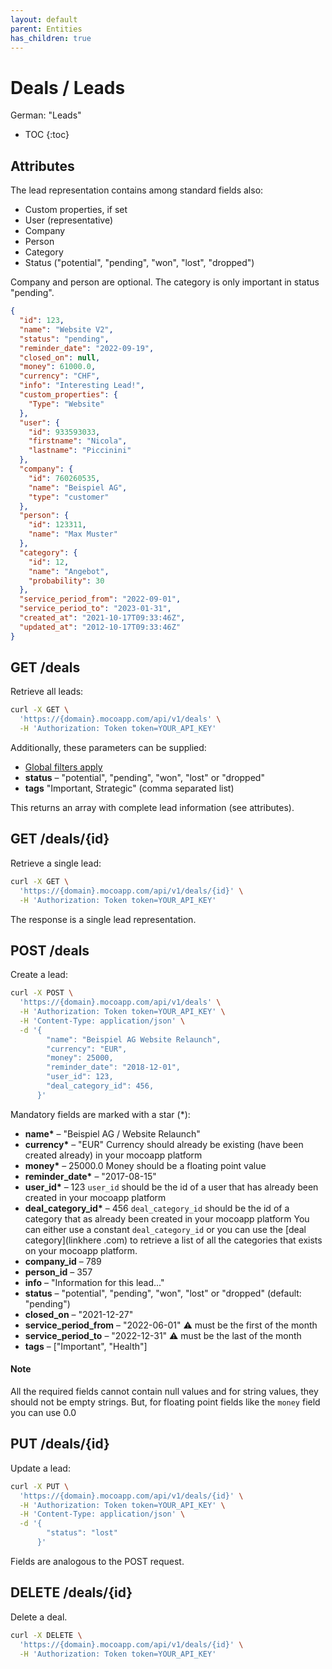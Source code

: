 ```yaml
---
layout: default
parent: Entities
has_children: true
---
```


# Deals / Leads

German: "Leads"

- TOC
{:toc}

## Attributes

The lead representation contains among standard fields also:

- Custom properties, if set
- User (representative)
- Company
- Person
- Category
- Status ("potential", "pending", "won", "lost", "dropped")

Company and person are optional. The category is only important in status "pending".

```json
{
  "id": 123,
  "name": "Website V2",
  "status": "pending",
  "reminder_date": "2022-09-19",
  "closed_on": null,
  "money": 61000.0,
  "currency": "CHF",
  "info": "Interesting Lead!",
  "custom_properties": {
    "Type": "Website"
  },
  "user": {
    "id": 933593033,
    "firstname": "Nicola",
    "lastname": "Piccinini"
  },
  "company": {
    "id": 760260535,
    "name": "Beispiel AG",
    "type": "customer"
  },
  "person": {
    "id": 123311,
    "name": "Max Muster"
  },
  "category": {
    "id": 12,
    "name": "Angebot",
    "probability": 30
  },
  "service_period_from": "2022-09-01",
  "service_period_to": "2023-01-31",
  "created_at": "2021-10-17T09:33:46Z",
  "updated_at": "2012-10-17T09:33:46Z"
}
```

## GET /deals

Retrieve all leads:

```bash
curl -X GET \
  'https://{domain}.mocoapp.com/api/v1/deals' \
  -H 'Authorization: Token token=YOUR_API_KEY'
```

Additionally, these parameters can be supplied:

- [Global filters apply](../entities#global-filters)
- **status** – "potential", "pending", "won", "lost" or "dropped"
- **tags** "Important, Strategic" (comma separated list)

This returns an array with complete lead information (see attributes).

## GET /deals/{id}

Retrieve a single lead:

```bash
curl -X GET \
  'https://{domain}.mocoapp.com/api/v1/deals/{id}' \
  -H 'Authorization: Token token=YOUR_API_KEY'
```

The response is a single lead representation.

## POST /deals

Create a lead:

```bash
curl -X POST \
  'https://{domain}.mocoapp.com/api/v1/deals' \
  -H 'Authorization: Token token=YOUR_API_KEY' \
  -H 'Content-Type: application/json' \
  -d '{
        "name": "Beispiel AG Website Relaunch",
        "currency": "EUR",
        "money": 25000,
        "reminder_date": "2018-12-01",
        "user_id": 123,
        "deal_category_id": 456,
      }'
```

Mandatory fields are marked with a star (\*):

- **name\*** – "Beispiel AG / Website Relaunch"
- **currency\*** – "EUR"
  Currency should already be existing (have been created already) in your mocoapp platform
- **money\*** – 25000.0
  Money should be a floating point value
- **reminder_date\*** – "2017-08-15"
- **user_id\*** – 123
  `user_id` should be the id of a user that has already been created in your mocoapp platform
- **deal_category_id\*** – 456
  `deal_category_id` should be the id of a category that as already been created in your mocoapp platform
  You can either use a constant `deal_category_id` or you can use the [deal category](linkhere .com) to retrieve a list of all the categories that exists on your mocoapp platform.
- **company_id** – 789
- **person_id** – 357
- **info** – "Information for this lead..."
- **status** – "potential", "pending", "won", "lost" or "dropped" (default: "pending")
- **closed_on** – "2021-12-27"
- **service_period_from** – "2022-06-01" ⚠️ must be the first of the month
- **service_period_to** – "2022-12-31" ⚠️ must be the last of the month
- **tags** – ["Important", "Health"]

#### Note
All the required fields cannot contain null values and for string values, they should not be empty strings.
But, for floating point fields like the `money` field you can use 0.0

## PUT /deals/{id}

Update a lead:

```bash
curl -X PUT \
  'https://{domain}.mocoapp.com/api/v1/deals/{id}' \
  -H 'Authorization: Token token=YOUR_API_KEY' \
  -H 'Content-Type: application/json' \
  -d '{
        "status": "lost"
      }'
```

Fields are analogous to the POST request.

## DELETE /deals/{id}

Delete a deal.

```bash
curl -X DELETE \
  'https://{domain}.mocoapp.com/api/v1/deals/{id}' \
  -H 'Authorization: Token token=YOUR_API_KEY'
```
